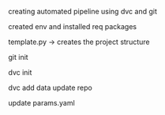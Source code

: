 creating automated pipeline using dvc and git


created env and installed req packages

template.py -> creates the project structure

git init

dvc init


dvc add data
update repo

update params.yaml